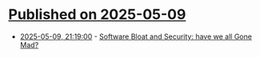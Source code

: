# [Published on 2025-05-09](index.md)

* [2025-05-09, 21:19:00](https://soylentnews.org/article.pl?sid=25/05/08/1259227&from=rss) - [Software Bloat and Security: have we all Gone Mad?](https://soylentnews.org/article.pl?sid=25/05/08/1259227&from=rss)
